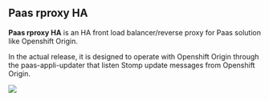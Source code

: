 ## Paas rproxy HA ##

**Paas rproxy HA** is an HA front load balancer/reverse proxy for Paas solution like Openshift Origin.

In the actual release, it is designed to operate with Openshift Origin through the paas-appli-updater that listen Stomp update messages from Openshift Origin.

![](https://github.com/worldline/paas-appli-updater/blob/master/paas-ha.jpg)
